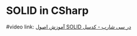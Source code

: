 # SOLID in CSharp

#video link:
[آموزش اصول SOLID در سی شارپ - کدسل](https://codecell.ir/course/a730?utm_source=github&utm_medium=Readme&utm_campaign=gitMarketing)
